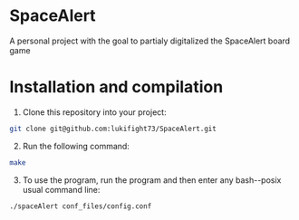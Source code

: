 # SpaceAlert

A personal project with the goal to partialy digitalized the SpaceAlert board game



# Installation and compilation
1. Clone this repository into your project:
```bash
git clone git@github.com:lukifight73/SpaceAlert.git
```
2. Run the following command:
```bash
make
```
3. To use the program, run the program and then enter any bash--posix usual command line:
```bash
./spaceAlert conf_files/config.conf
```
